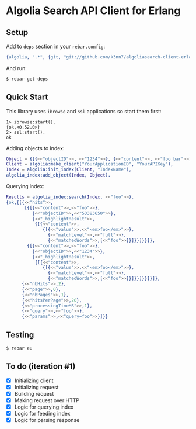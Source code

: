 # Algolia Search API Client for Erlang

Setup
-----

Add to `deps` section in your `rebar.config`:
```erlang
{algolia, ".*", {git, "git://github.com/k3nn7/algoliasearch-client-erlang.git", "017332f00e4471adb5b3d5b4e064d2513e15bf02"}}
```

And run:
```bash
$ rebar get-deps
```

Quick Start
-----------
This library uses `ibrowse` and `ssl` applications so start them first:
```
1> ibrowse:start().
{ok,<0.52.0>}
2> ssl:start().
ok
```

Adding objects to index:

```erlang
Object = {[{<<"objectID">>, <<"1234">>}, {<<"content">>, <<"foo bar">>}]},
Client = algolia:make_client("YourApplicationID", "YourAPIKey"),
Index = algolia:init_index(Client, "IndexName"),
algolia_index:add_object(Index, Object).
```

Querying index:

```erlang
Results = algolia_index:search(Index, <<"foo">>).
{ok,{[{<<"hits">>,
       [{[{<<"content">>,<<"foo">>},
          {<<"objectID">>,<<"53383650">>},
          {<<"_highlightResult">>,
           {[{<<"content">>,
              {[{<<"value">>,<<"<em>foo</em>">>},
                {<<"matchLevel">>,<<"full">>},
                {<<"matchedWords">>,[<<"foo">>]}]}}]}}]},
        {[{<<"content">>,<<"foo">>},
          {<<"objectID">>,<<"1234">>},
          {<<"_highlightResult">>,
           {[{<<"content">>,
              {[{<<"value">>,<<"<em>foo</em>">>},
                {<<"matchLevel">>,<<"full">>},
                {<<"matchedWords">>,[<<"foo">>]}]}}]}}]}]},
      {<<"nbHits">>,2},
      {<<"page">>,0},
      {<<"nbPages">>,1},
      {<<"hitsPerPage">>,20},
      {<<"processingTimeMS">>,1},
      {<<"query">>,<<"foo">>},
      {<<"params">>,<<"query=foo">>}]}}
```

Testing
-------
```bash
$ rebar eu
```

To do (iteration #1)
----
- [x] Initializing client
- [x] Initializing request
- [x] Building request
- [x] Making request over HTTP
- [x] Logic for querying index
- [x] Logic for feeding index
- [x] Logic for parsing response
